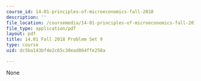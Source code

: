 ```yaml
---
course_id: 14-01-principles-of-microeconomics-fall-2018
description: ''
file_location: /coursemedia/14-01-principles-of-microeconomics-fall-2018/dc5ba143bf4e2c65c30ead864ffe258a_MIT14_01F18_pset9.pdf
file_type: application/pdf
layout: pdf
title: 14.01 Fall 2018 Problem Set 9
type: course
uid: dc5ba143bf4e2c65c30ead864ffe258a

---
```

None